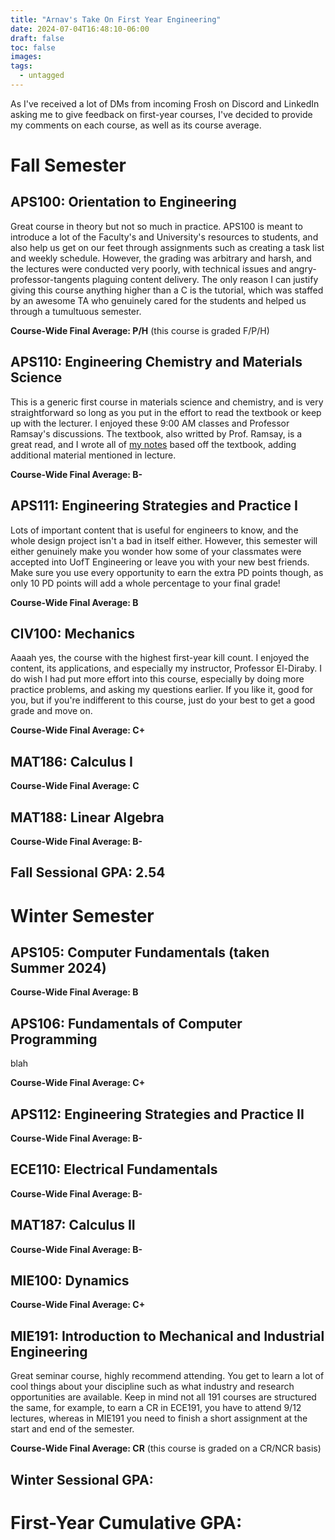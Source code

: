 ```yaml
---
title: "Arnav's Take On First Year Engineering"
date: 2024-07-04T16:48:10-06:00
draft: false
toc: false
images:
tags: 
  - untagged
---
```

As I've received a lot of DMs from incoming Frosh on Discord and LinkedIn asking me to give feedback on first-year courses, I've decided to provide my comments on each course, as well as its course average. 
# Fall Semester
## APS100: Orientation to Engineering
Great course in theory but not so much in practice. APS100 is meant to introduce a lot of the Faculty's and University's resources to students, and also help us get on our feet through assignments such as creating a task list and weekly schedule. However, the grading was arbitrary and harsh, and the lectures were conducted very poorly, with technical issues and angry-professor-tangents plaguing content delivery. The only reason I can justify giving this course anything higher than a C is the tutorial, which was staffed by an awesome TA who genuinely cared for the students and helped us through a tumultuous semester.

**Course-Wide Final Average: P/H** (this course is graded F/P/H)
## APS110: Engineering Chemistry and Materials Science
This is a generic first course in materials science and chemistry, and is very straightforward so long as you put in the effort to read the textbook or keep up with the lecturer. I enjoyed these 9:00 AM classes and Professor Ramsay's discussions. The textbook, also writted by Prof. Ramsay, is a great read, and I wrote all of [my notes](/notes/firstyear/aps110/) based off the textbook, adding additional material mentioned in lecture.

**Course-Wide Final Average: B-**
## APS111: Engineering Strategies and Practice I
Lots of important content that is useful for engineers to know, and the whole design project isn't a bad in itself either. However, this semester will either genuinely make you wonder how some of your classmates were accepted into UofT Engineering or leave you with your new best friends. Make sure you use every opportunity to earn the extra PD points though, as only 10 PD points will add a whole percentage to your final grade!

**Course-Wide Final Average: B**
## CIV100: Mechanics
Aaaah yes, the course with the highest first-year kill count. I enjoyed the content, its applications, and especially my instructor, Professor El-Diraby. I do wish I had put more effort into this course, especially by doing more practice problems, and asking my questions earlier. If you like it, good for you, but if you're indifferent to this course, just do your best to get a good grade and move on.

**Course-Wide Final Average: C+**
## MAT186: Calculus I


**Course-Wide Final Average: C**
## MAT188: Linear Algebra


**Course-Wide Final Average: B-**
## Fall Sessional GPA: 2.54

# Winter Semester
## APS105: Computer Fundamentals (taken Summer 2024)

**Course-Wide Final Average: B**
## APS106: Fundamentals of Computer Programming 
blah

**Course-Wide Final Average: C+**
## APS112: Engineering Strategies and Practice II

**Course-Wide Final Average: B-**
## ECE110: Electrical Fundamentals

**Course-Wide Final Average: B-**
## MAT187: Calculus II

**Course-Wide Final Average: B-**
## MIE100: Dynamics

**Course-Wide Final Average: C+**
## MIE191: Introduction to Mechanical and Industrial Engineering
Great seminar course, highly recommend attending. You get to learn a lot of cool things about your discipline such as what industry and research opportunities are available. Keep in mind not all 191 courses are structured the same, for example, to earn a CR in ECE191, you have to attend 9/12 lectures, whereas in MIE191 you need to finish a short assignment at the start and end of the semester. 

**Course-Wide Final Average: CR** (this course is graded on a CR/NCR basis)
## Winter Sessional GPA: 

# First-Year Cumulative GPA:
